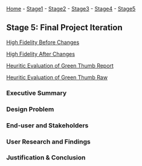 ﻿[Home](https://colinauyeng.github.io/CPSC-481--MusicSurf/) - [Stage1](https://colinauyeng.github.io/CPSC-481--MusicSurf/Stage1) - [Stage2](https://colinauyeng.github.io/CPSC-481--MusicSurf/Stage2) - [Stage3](https://colinauyeng.github.io/CPSC-481--MusicSurf/Stage3) - [Stage4](https://colinauyeng.github.io/CPSC-481--MusicSurf/Stage4) - [Stage5](https://colinauyeng.github.io/CPSC-481--MusicSurf/Stage5)  
## Stage 5: Final Project Iteration
[High Fidelity Before Changes](https://drive.google.com/file/d/1Vk7DVAMrsCKQlQxesS96K9UTKkQANoby/view?usp=sharing)

[High Fidelity After Changes](https://drive.google.com/file/d/1mTAGY4M7d5is8QehUcibwY0j3aierE4Z/view?usp=sharing)

[Heuritic Evaluation of Green Thumb Report](https://github.com/colinauyeng/CPSC-481--MusicSurf/blob/master/Heuristic%20Evaluation%20of%20MusicSurf%20Report.docx)

[Heuritic Evaluation of Green Thumb Raw](https://github.com/colinauyeng/CPSC-481--MusicSurf/blob/master/Heuristic%20Evaluation%20of%20Green%20Thumb.xlsx)


### Executive Summary


### Design Problem


### End-user and Stakeholders


### User Research and Findings


### Justification & Conclusion
